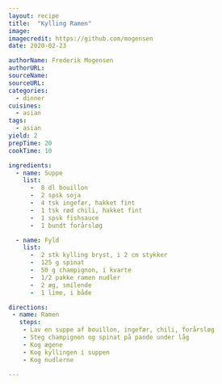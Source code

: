 ```yaml
---
layout: recipe
title:  "Kylling Ramen"
image:
imagecredit: https://github.com/mogensen
date: 2020-02-23

authorName: Frederik Mogensen
authorURL: 
sourceName: 
sourceURL: 
categories: 
  - dinner
cuisines: 
  - asian
tags:
  - asian
yield: 2
prepTime: 20
cookTime: 10

ingredients:
  - name: Suppe
    list:
      -  8 dl bouillon
      -  2 spsk soja
      -  4 tsk ingefær, hakket fint
      -  1 tsk rød chili, hakket fint
      -  1 spsk fishsauce
      -  1 bundt forårsløg

  - name: Fyld
    list:
      -  2 stk kylling bryst, i 2 cm stykker
      -  125 g spinat
      -  50 g champignon, i kvarte
      -  1/2 pakke ramen nudler
      -  2 æg, smilende
      -  1 lime, i både

directions:
 - name: Ramen
   steps: 
    - Lav en suppe af bouillon, ingefær, chili, forårsløg
    - Steg champignon og spinat på pande under låg
    - Kog ægene
    - Kog kyllingen i suppen
    - Kog nudlerne

---
```

